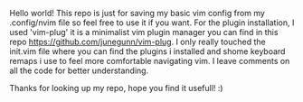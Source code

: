 Hello world!
This repo is just for saving my basic vim config from my .config/nvim file so feel free to use it if you want.
For the plugin installation, I used 'vim-plug' it is a minimalist vim plugin manager you can find in this repo https://github.com/junegunn/vim-plug.
I only really touched the init.vim file where you can find the plugins i installed and shome keyboard remaps i use
to feel more comfortable navigating vim. I leave comments on all the code for better understanding.

Thanks for looking up my repo, hope you find it usefull! :)
